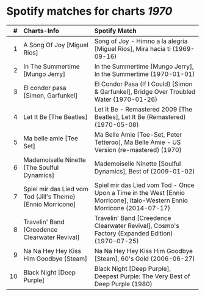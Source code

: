 # Spotify matches for charts *1970*

|    # | Charts-Info                                                 | Spotify Match                                                                                                           |
| ---: | :---------------------------------------------------------- | :---------------------------------------------------------------------------------------------------------------------- |
|    1 | A Song Of Joy [Miguel Rios]                                 | Song of Joy - Himno a la alegría [Miguel Ríos], Mira hacia ti (1969-09-16)                                              |
|    2 | In The Summertime [Mungo Jerry]                             | In the Summertime [Mungo Jerry], In the Summertime (1970-01-01)                                                         |
|    3 | El condor pasa [Simon, Garfunkel]                           | El Condor Pasa (If I Could) [Simon & Garfunkel], Bridge Over Troubled Water (1970-01-26)                                |
|    4 | Let It Be [The Beatles]                                     | Let It Be - Remastered 2009 [The Beatles], Let It Be (Remastered) (1970-05-08)                                          |
|    5 | Ma belle amie [Tee Set]                                     | Ma Belle Amie [Tee-Set, Peter Tetteroo], Ma Belle Amie - US Version (re-mastered) (1970)                                |
|    6 | Mademoiselle Ninette [The Soulful Dynamics]                 | Mademoiselle Ninette [Soulful Dynamics], Best of (2009-01-02)                                                           |
|    7 | Spiel mir das Lied vom Tod (Jill's Theme) [Ennio Morricone] | Spiel mir das Lied vom Tod - Once Upon a Time in the West [Ennio Morricone], Italo-Western Ennio Morricone (2014-07-17) |
|    8 | Travelin' Band [Creedence Clearwater Revival]               | Travelin' Band [Creedence Clearwater Revival], Cosmo's Factory (Expanded Edition) (1970-07-25)                          |
|    9 | Na Na Hey Hey Kiss Him Goodbye [Steam]                      | Na Na Hey Hey Kiss Him Goodbye [Steam], 60's Gold (2006-06-27)                                                          |
|   10 | Black Night [Deep Purple]                                   | Black Night [Deep Purple], Deepest Purple: The Very Best of Deep Purple (1980)                                          |
